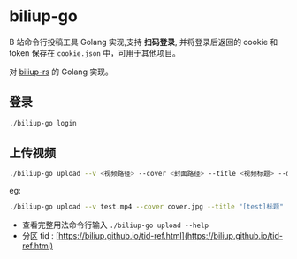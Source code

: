 # biliup-go

B 站命令行投稿工具 Golang 实现,支持 **扫码登录**, 并将登录后返回的 cookie 和 token 保存在 `cookie.json` 中，可用于其他项目。

对 [biliup-rs](https://github.com/ForgQi/biliup-rs) 的 Golang 实现。

## 登录

```bash
./biliup-go login
```

## 上传视频

```bash
./biliup-go upload --v <视频路径> --cover <封面路径> --title <视频标题> --desc <视频简介> --t <投稿类型,1:原创 2:转载> --tid <视频分区> --tags <视频标签 多个用英文逗号隔开> --source <视频来源 类型为转载时填写>
```
eg:
```bash
./biliup-go upload --v test.mp4 --cover cover.jpg --title "[test]标题" --desc "test简介" --t 2 --tid 47 --tags "动画,音乐" --source "抖音"
```

* 查看完整用法命令行输入 `./biliup-go upload --help`
* 分区 tid : [https://biliup.github.io/tid-ref.html](https://biliup.github.io/tid-ref.html)

